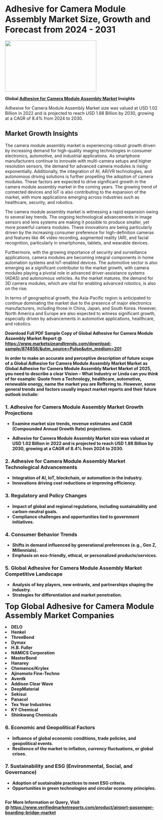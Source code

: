 <H1>Adhesive for Camera Module Assembly Market Size, Growth and Forecast from 2024 - 2031</H1><img class="aligncenter size-medium wp-image-584254" src="https://thirdeyenews.in/wp-content/uploads/2024/09/Global-Market-Research-300x168.jpeg" alt="" width="300" height="168" /><p><strong>Global&nbsp;<a href="https://www.marketsizeandtrends.com/download-sample/874858/&amp;utm_source=Pulse&amp;utm_medium=201">Adhesive for Camera Module Assembly Market</a> Insights</strong></p><p>Adhesive for Camera Module Assembly Market size was valued at USD 1.02 Billion in 2022 and is projected to reach USD 1.88 Billion by 2030, growing at a CAGR of 8.4% from 2024 to 2030.</p><p><h2>Market Growth Insights</h2> <p>The camera module assembly market is experiencing robust growth driven by increasing demand for high-quality imaging technologies in consumer electronics, automotive, and industrial applications. As smartphone manufacturers continue to innovate with multi-camera setups and higher resolution sensors, the demand for advanced camera modules is rising exponentially. Additionally, the integration of AI, AR/VR technologies, and autonomous driving solutions is further propelling the adoption of camera modules. These factors are expected to drive significant growth in the camera module assembly market in the coming years. The growing trend of connected devices and IoT is also contributing to the expansion of the market, with more applications emerging across industries such as healthcare, security, and robotics.</p> <p><strong></strong></p> <p>The camera module assembly market is witnessing a rapid expansion owing to several key trends. The ongoing technological advancements in image sensors and lens systems are making it possible to produce smaller, yet more powerful camera modules. These innovations are being particularly driven by the increasing consumer preference for high-definition cameras and features like 4K video recording, augmented reality (AR), and facial recognition, particularly in smartphones, tablets, and wearable devices.</p> <p>Furthermore, with the growing importance of security and surveillance applications, camera modules are becoming integral components in home automation systems and IoT-enabled devices. The automotive sector is also emerging as a significant contributor to the market growth, with camera modules playing a pivotal role in advanced driver-assistance systems (ADAS) and autonomous vehicles. As the market matures, the demand for 3D camera modules, which are vital for enabling advanced robotics, is also on the rise.</p> <p>In terms of geographical growth, the Asia-Pacific region is anticipated to continue dominating the market due to the presence of major electronics manufacturers, including those in China, Japan, and South Korea. However, North America and Europe are also expected to witness significant growth, especially driven by advancements in automotive applications, healthcare, and robotics.</p> <p><strong></p><p><span class=""><strong>Download Full PDF Sample Copy of Global Adhesive for Camera Module Assembly Market Report</strong> @ <a href="https://www.marketsizeandtrends.com/download-sample/874858/&amp;utm_source=Pulse&amp;utm_medium=201" target="_blank">https://www.marketsizeandtrends.com/download-sample/874858/&amp;utm_source=Pulse&amp;utm_medium=201</a></span></p><p>In order to make an accurate and perceptive description of future scope of a Global&nbsp;Adhesive for Camera Module Assembly Market Market as Global&nbsp;Adhesive for Camera Module Assembly Market Market of 2025, you need to describe a clear Vision &ndash; What Industry or Linda can you think of for example: Quote from a Technology, healthcare, automotive, renewable energy, name the market you are Reffering to. However, some general trends and factors usually impact market reports and their future outlook include:</p><h3>1.&nbsp;<strong>Adhesive for Camera Module Assembly Market Growth Projections</strong></h3><ul><li>Examine market size trends, revenue estimates and CAGR (Compounded Annual Growth Rate) projections.</li><li><p>Adhesive for Camera Module Assembly Market size was valued at USD 1.02 Billion in 2022 and is projected to reach USD 1.88 Billion by 2030, growing at a CAGR of 8.4% from 2024 to 2030.</p></li></ul><h3>2.&nbsp;<strong>Adhesive for Camera Module Assembly Market Technological Advancements</strong></h3><ul><li>Integration of AI, IoT, blockchain, or automation in the industry.</li><li>Innovations driving cost reductions or improving efficiency.</li></ul><h3>3.&nbsp;<strong>Regulatory and Policy Changes</strong></h3><ul><li>Impact of global and regional regulations, including sustainability and carbon-neutral goals.</li><li>Compliance challenges and opportunities tied to government initiatives.</li></ul><h3>4.&nbsp;<strong>Consumer Behavior Trends</strong></h3><ul><li>Shifts in demand influenced by generational preferences (e.g., Gen Z, Millennials).</li><li>Emphasis on eco-friendly, ethical, or personalized products/services.</li></ul><h3>5.&nbsp;<strong>Global Adhesive for Camera Module Assembly Market Competitive Landscape</strong></h3><ul><li>Analysis of key players, new entrants, and partnerships shaping the industry.</li><li>Strategies for differentiation and market penetration.</li></ul><p data-pm-slice="1 1 []"><span style="color: inherit; font-family: inherit; font-size: 25px;">Top Global Adhesive for Camera Module Assembly Market Companies</span></p><div class="" data-test-id=""><p><li>DELO</li><li> Henkel</li><li> ThreeBond</li><li> Dymax</li><li> H.B. Fuller</li><li> NAMICS Corporation</li><li> MasterBond</li><li> Hanarey</li><li> Chemence/Krylex</li><li> Ajinomoto Fine-Techno</li><li> Aventk</li><li> Addison Clear Wave</li><li> DeepMaterial</li><li> Sekisui</li><li> Panacol</li><li> Tex Year Industries</li><li> KY Chemical</li><li> Shinkwang Chemicals</li></p></div><h3>6.&nbsp;<strong>Economic and Geopolitical Factors</strong></h3><ul><li>Influence of global economic conditions, trade policies, and geopolitical events.</li><li>Resilience of the market to inflation, currency fluctuations, or global crises.</li></ul><h3>7.&nbsp;<strong>Sustainability and ESG (Environmental, Social, and Governance)</strong></h3><ul><li>Adoption of sustainable practices to meet ESG criteria.</li><li>Opportunities in green technologies and circular economy principles.</li></ul><h2><strong style="font-size: 14px;">For More Information or Query, Visit @&nbsp;</strong><a style="background-color: #ffffff; font-size: 14px;" href="https://www.marketsizeandtrends.com/report/adhesive-for-camera-module-assembly-market/" target="_blank">https://www.verifiedmarketreports.com/product/airport-passenger-boarding-bridge-market</a></h2>
